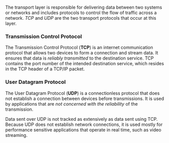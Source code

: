 
The transport layer is responsible for delivering data between two systems or networks and includes protocols to control the flow of traffic across a network. *TCP* and *UDP* are the two transport protocols that occur at this layer. 

### Transmission Control Protocol 

The Transmission Control Protocol (**TCP**) is an internet communication protocol that allows two devices to form a connection and stream data. It ensures that data is *reliably transmitted* to the destination service. TCP contains the port number of the intended destination service, which resides in the TCP header of a TCP/IP packet.

### User Datagram Protocol 

The User Datagram Protocol (**UDP**) is a connectionless protocol that does not establish a connection between devices before transmissions. It is used by applications that are *not concerned with the reliability* of the transmission. 

Data sent over UDP is not tracked as extensively as data sent using TCP. Because UDP does not establish network connections, it is used mostly for performance sensitive applications that operate in real time, such as video streaming.